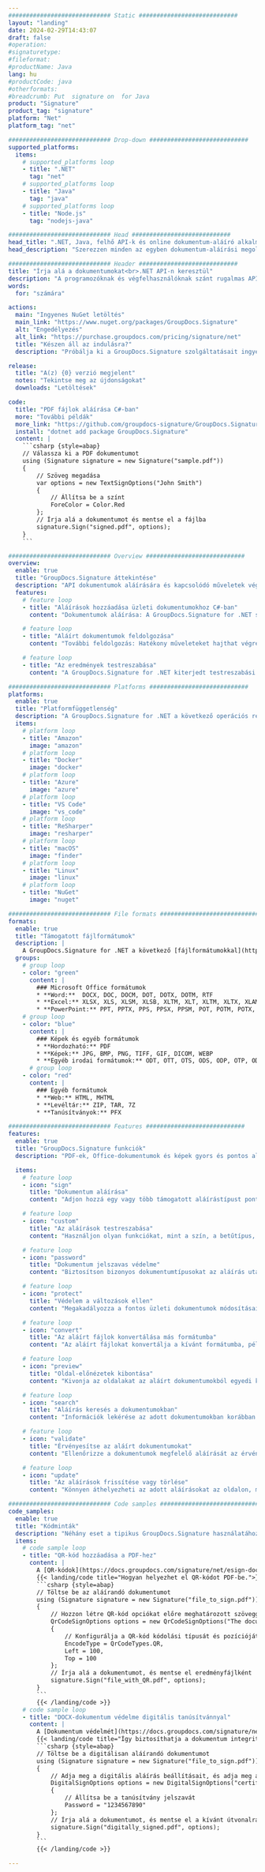 ```yaml
---
############################# Static ############################
layout: "landing"
date: 2024-02-29T14:43:07
draft: false
#operation: 
#signaturetype: 
#fileformat: 
#productName: Java
lang: hu
#productCode: java
#otherformats: 
#breadcrumb: Put  signature on  for Java
product: "Signature"
product_tag: "signature"
platform: "Net"
platform_tag: "net"

############################# Drop-down ############################
supported_platforms:
  items:
    # supported_platforms loop
    - title: ".NET"
      tag: "net"
    # supported_platforms loop
    - title: "Java"
      tag: "java"
    # supported_platforms loop
    - title: "Node.js"
      tag: "nodejs-java"

############################# Head ############################
head_title: ".NET, Java, felhő API-k és online dokumentum-aláíró alkalmazások"
head_description: "Szerezzen minden az egyben dokumentum-aláírási megoldást .NET, Java és felhőalapú alkalmazásokhoz. A gyakori dokumentumformátumok online aláírása egyszerű fogd és vidd funkcióval"

############################# Header ############################
title: "Írja alá a dokumentumokat<br>.NET API-n keresztül"
description: "A programozóknak és végfelhasználóknak szánt rugalmas API-jaink és alkalmazásalapú megoldásaink segítségével bármilyen platformon aláírhat digitális dokumentumokat és képeket."
words:
  for: "számára"

actions:
  main: "Ingyenes NuGet letöltés"
  main_link: "https://www.nuget.org/packages/GroupDocs.Signature"
  alt: "Engedélyezés"
  alt_link: "https://purchase.groupdocs.com/pricing/signature/net"
  title: "Készen áll az indulásra?"
  description: "Próbálja ki a GroupDocs.Signature szolgáltatásait ingyenesen, vagy kérjen licencet"

release:
  title: "A(z) {0} verzió megjelent"
  notes: "Tekintse meg az újdonságokat"
  downloads: "Letöltések"

code:
  title: "PDF fájlok aláírása C#-ban"
  more: "További példák"
  more_link: "https://github.com/groupdocs-signature/GroupDocs.Signature-for-.NET"
  install: "dotnet add package GroupDocs.Signature"
  content: |
    ```csharp {style=abap}   
    // Válassza ki a PDF dokumentumot
    using (Signature signature = new Signature("sample.pdf"))
    {
        // Szöveg megadása
        var options = new TextSignOptions("John Smith")
        {
            // Állítsa be a színt
            ForeColor = Color.Red
        };
        // Írja alá a dokumentumot és mentse el a fájlba
        signature.Sign("signed.pdf", options);
    }
    ```

############################# Overview ############################
overview:
  enable: true
  title: "GroupDocs.Signature áttekintése"
  description: "API dokumentumok aláírására és kapcsolódó műveletek végrehajtására .NET alkalmazásokban"
  features:
    # feature loop
    - title: "Aláírások hozzáadása üzleti dokumentumokhoz C#-ban"
      content: "Dokumentumok aláírása: A GroupDocs.Signature for .NET segítségével különféle típusú aláírásokat, például szöveget, képeket, vonalkódokat és digitális tanúsítványokat adhat hozzá PDF és Office dokumentumokhoz. Ez az API lehetővé teszi a dokumentumok aláírását szinte bármilyen adattípussal, beleértve a rejtett metaadatokat is."

    # feature loop
    - title: "Aláírt dokumentumok feldolgozása"
      content: "További feldolgozás: Hatékony műveleteket hajthat végre aláírt dokumentumokon a GroupDocs.Signature segítségével. Ez magában foglalja a meglévő aláírások keresését az üzleti dokumentumokban, és azok ellenőrzését meghatározott kritériumok alapján. Ezenkívül ezen a .NET API-n keresztül lekérheti a dokumentuminformációkat és megtekintheti az oldalakat."

    # feature loop
    - title: "Az eredmények testreszabása"
      content: "A GroupDocs.Signature for .NET kiterjedt testreszabási lehetőségeket kínál. Pontosan elhelyezheti az aláírásokat a dokumentumoldalon bárhol, és különféle beállításokkal módosíthatja megjelenésüket. Ezenkívül ez az API támogatja a feldolgozott dokumentumok mentését a támogatott formátumok széles körében."

############################# Platforms ############################
platforms:
  enable: true
  title: "Platformfüggetlenség"
  description: "A GroupDocs.Signature for .NET a következő operációs rendszereket, keretrendszereket és csomagkezelőket támogatja"
  items:
    # platform loop
    - title: "Amazon"
      image: "amazon"
    # platform loop
    - title: "Docker"
      image: "docker"
    # platform loop
    - title: "Azure"
      image: "azure"
    # platform loop
    - title: "VS Code"
      image: "vs_code"
    # platform loop
    - title: "ReSharper"
      image: "resharper"
    # platform loop
    - title: "macOS"
      image: "finder"
    # platform loop
    - title: "Linux"
      image: "linux"
    # platform loop
    - title: "NuGet"
      image: "nuget"

############################# File formats ############################
formats:
  enable: true
  title: "Támogatott fájlformátumok"
  description: |
    A GroupDocs.Signature for .NET a következő [fájlformátumokkal](https://docs.groupdocs.com/signature/net/supported-document-formats/) támogatja a műveleteket.
  groups:
    # group loop
    - color: "green"
      content: |
        ### Microsoft Office formátumok
        * **Word:**  DOCX, DOC, DOCM, DOT, DOTX, DOTM, RTF
        * **Excel:** XLSX, XLS, XLSM, XLSB, XLTM, XLT, XLTM, XLTX, XLAM, SXC, SpreadsheetML
        * **PowerPoint:** PPT, PPTX, PPS, PPSX, PPSM, POT, POTM, POTX, PPTM
    # group loop
    - color: "blue"
      content: |
        ### Képek és egyéb formátumok
        * **Hordozható:** PDF
        * **Képek:** JPG, BMP, PNG, TIFF, GIF, DICOM, WEBP
        * **Egyéb irodai formátumok:** ODT, OTT, OTS, ODS, ODP, OTP, ODG
      # group loop
    - color: "red"
      content: |
        ### Egyéb formátumok
        * **Web:** HTML, MHTML
        * **Levéltár:** ZIP, TAR, 7Z
        * **Tanúsítványok:** PFX

############################# Features ############################
features:
  enable: true
  title: "GroupDocs.Signature funkciók"
  description: "PDF-ek, Office-dokumentumok és képek gyors és pontos aláírása"

  items:
    # feature loop
    - icon: "sign"
      title: "Dokumentum aláírása"
      content: "Adjon hozzá egy vagy több támogatott aláírástípust pontosan az üzleti dokumentumok bármely meghatározott helyén."

    # feature loop
    - icon: "custom"
      title: "Az aláírások testreszabása"
      content: "Használjon olyan funkciókat, mint a szín, a betűtípus, a keret, az elforgatás stb., az aláírások megjelenésének konfigurálásához."

    # feature loop
    - icon: "password"
      title: "Dokumentum jelszavas védelme"
      content: "Biztosítson bizonyos dokumentumtípusokat az aláírás utáni jelszó beállításával."

    # feature loop
    - icon: "protect"
      title: "Védelem a változások ellen"
      content: "Megakadályozza a fontos üzleti dokumentumok módosításait, miután egy aláírást csatolt egy digitális tanúsítvánnyal."

    # feature loop
    - icon: "convert"
      title: "Az aláírt fájlok konvertálása más formátumba"
      content: "Az aláírt fájlokat konvertálja a kívánt formátumba, például mentse el a Word-dokumentumot PDF-ként."

    # feature loop
    - icon: "preview"
      title: "Oldal-előnézetek kibontása"
      content: "Kivonja az oldalakat az aláírt dokumentumokból egyedi képként a későbbi feldolgozáshoz."

    # feature loop
    - icon: "search"
      title: "Aláírás keresés a dokumentumokban"
      content: "Információk lekérése az adott dokumentumokban korábban hozzáadott aláírásokról."

    # feature loop
    - icon: "validate"
      title: "Érvényesítse az aláírt dokumentumokat"
      content: "Ellenőrizze a dokumentumok megfelelő aláírását az érvényesítési funkciók segítségével."

    # feature loop
    - icon: "update"
      title: "Az aláírások frissítése vagy törlése"
      content: "Könnyen áthelyezheti az adott aláírásokat az oldalon, módosíthatja a szövegüket vagy törölheti őket probléma nélkül."

############################# Code samples ############################
code_samples:
  enable: true
  title: "Kódminták"
  description: "Néhány eset a tipikus GroupDocs.Signature használatához .NET műveletekhez"
  items:
    # code sample loop
    - title: "QR-kód hozzáadása a PDF-hez"
      content: |
        A [QR-kódok](https://docs.groupdocs.com/signature/net/esign-document-with-qr-code-signature/) hozzáadása a PDF-dokumentumok egyes oldalaihoz javíthatja az üzleti folyamatokat. Az alábbiakban egy példa látható QR-kód hozzáadására a GroupDocs.Signature használatával.
        {{< landing/code title="Hogyan helyezhet el QR-kódot PDF-be.">}}
        ```csharp {style=abap}
        // Töltse be az aláírandó dokumentumot
        using (Signature signature = new Signature("file_to_sign.pdf"))
        {
            // Hozzon létre QR-kód opciókat előre meghatározott szöveggel
            QrCodeSignOptions options = new QrCodeSignOptions("The document is approved by John Smith")
            {
                // Konfigurálja a QR-kód kódolási típusát és pozícióját az oldalon
                EncodeType = QrCodeTypes.QR,
                Left = 100,
                Top = 100
            };
            // Írja alá a dokumentumot, és mentse el eredményfájlként
            signature.Sign("file_with_QR.pdf", options);
        }
        ```
        {{< /landing/code >}}
    # code sample loop
    - title: "DOCX-dokumentum védelme digitális tanúsítvánnyal"
      content: |
        A [Dokumentum védelmét](https://docs.groupdocs.com/signature/net/esign-document-with-digital-signature/) használhatja digitális tanúsítványként tárolt személyes vagy vállalati aláírásokkal. Az ilyen védett dokumentumok az aláírás érvénytelenítése nélkül nem módosíthatók.
        {{< landing/code title="Így biztosíthatja a dokumentum integritását.">}}
        ```csharp {style=abap}   
        // Töltse be a digitálisan aláírandó dokumentumot
        using (Signature signature = new Signature("file_to_sign.pdf"))
        {
            // Adja meg a digitális aláírás beállításait, és adja meg a tanúsítványfájl elérési útját
            DigitalSignOptions options = new DigitalSignOptions("certificate.pfx")
            {
                // Állítsa be a tanúsítvány jelszavát
                Password = "1234567890"
            };
            // Írja alá a dokumentumot, és mentse el a kívánt útvonalra
            signature.Sign("digitally_signed.pdf", options);
        }
        ```
        {{< /landing/code >}}

---
```

